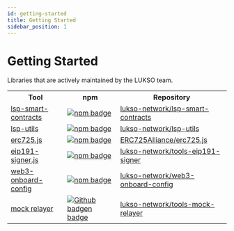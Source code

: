 ```yaml
---
id: getting-started
title: Getting Started
sidebar_position: 1
---
```


# Getting Started

Libraries that are actively maintained by the LUKSO team.

<table>
  <tr>
    <th>Tool</th>
    <th>npm</th>
    <th>Repository</th>
  </tr>
  <tr>
    <td><a href="/tools/lsp-smart-contracts/getting-started">lsp-smart-contracts</a></td>
    <td style={{textAlign: 'center'}}><a class="imageLink" href="https://www.npmjs.com/package/@lukso/lsp-smart-contracts" target="_blank" rel="noopener noreferrer"><img style={{verticalAlign: 'middle'}} alt="npm badge" class="shield-badge" src="https://img.shields.io/npm/v/@lukso/lsp-smart-contracts.svg?style=flat&label=%40lukso%2Flsp-smart-contracts"/></a></td>
    <td><a href="https://github.com/lukso-network/lsp-smart-contracts" target="_blank" rel="noopener noreferrer">lukso-network/lsp-smart-contracts</a></td>
  </tr>
  <tr>
    <td><a href="/tools/lsp-utils/getting-started">lsp-utils</a></td>
    <td style={{textAlign: 'center'}}><a class="imageLink" href="https://www.npmjs.com/package/@lukso/lsp-utils" target="_blank" rel="noopener noreferrer"><img style={{verticalAlign: 'middle'}} alt="npm badge" class="shield-badge" src="https://img.shields.io/npm/v/@lukso/lsp-utils.svg?style=flat&label=%40lukso%2Flsp-utils"/></a></td>
    <td><a href="https://github.com/lukso-network/lsp-utils" target="_blank" rel="noopener noreferrer">lukso-network/lsp-utils</a></td>
  </tr>
  <tr>
    <td><a href="/tools/erc725js/getting-started">erc725.js</a></td>
    <td style={{textAlign: 'center'}}><a class="imageLink" href="https://www.npmjs.com/package/@erc725/erc725.js" target="_blank" rel="noopener noreferrer"><img style={{verticalAlign: 'middle'}} alt="npm badge" class="shield-badge" src="https://img.shields.io/npm/v/@erc725/erc725.js.svg?style=flat&label=%40erc725%2Ferc725.js"/></a></td>
    <td><a href="https://github.com/ERC725Alliance/erc725.js" target="_blank" rel="noopener noreferrer">ERC725Alliance/erc725.js</a></td>
  </tr>
  <tr>
    <td><a href="/tools/eip191-signerjs/getting-started">eip191-signer.js</a></td>
    <td style={{textAlign: 'center'}}><a class="imageLink" href="https://www.npmjs.com/package/@lukso/eip191-signer.js" target="_blank" rel="noopener noreferrer"><img style={{verticalAlign: 'middle'}} alt="npm badge" class="shield-badge" src="https://img.shields.io/npm/v/@lukso/eip191-signer.js.svg?style=flat&label=%40lukso%2Feip191-signer.js"/></a></td>
    <td><a href="https://github.com/lukso-network/tools-eip191-signer" target="_blank" rel="noopener noreferrer">lukso-network/tools-eip191-signer</a></td>
  </tr>
  <tr>
    <td><a href="https://github.com/lukso-network/web3-onboard-config">web3-onboard-config</a></td>
    <td style={{textAlign: 'center'}}><a class="imageLink" href="https://www.npmjs.com/package/lukso/web3-onboard-config" target="_blank" rel="noopener noreferrer"><img style={{verticalAlign: 'middle'}} alt="npm badge" class="shield-badge" src="https://img.shields.io/npm/v/@lukso/web3-onboard-config.svg?style=flat&label=%40lukso%2Fweb3-onboard-config"/></a></td>
    <td><a href="https://github.com/lukso-network/web3-onboard-config" target="_blank" rel="noopener noreferrer">lukso-network/web3-onboard-config</a></td>
  </tr>
  <tr>
    <td><a href="https://github.com/lukso-network/tools-mock-relayer">mock relayer</a></td>
    <td style={{textAlign: 'center'}}><a class="imageLink" href="https://github.com/lukso-network/tools-mock-relayer" target="_blank" rel="noopener noreferrer"><img style={{verticalAlign: 'middle'}} alt="Github badgen badge" class="shield-badge" src="https://img.shields.io/badge/Github-white?logo=github&logoColor=black&link=https%3A%2F%2Fgithub.com%2Flukso-network%2Ftools-mock-relayer
    "/></a></td>
    <td><a href="https://github.com/lukso-network/tools-mock-relayer" target="_blank" rel="noopener noreferrer">lukso-network/tools-mock-relayer</a></td>
  </tr>
</table>

